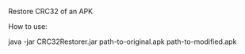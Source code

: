 Restore CRC32 of an APK

How to use:

java -jar CRC32Restorer.jar path-to-original.apk path-to-modified.apk

